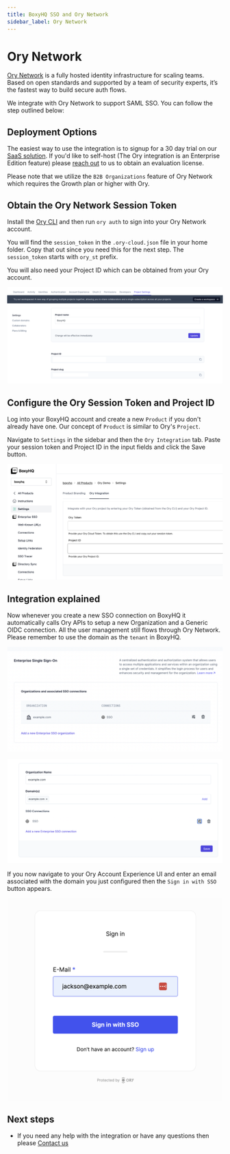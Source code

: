 ```yaml
---
title: BoxyHQ SSO and Ory Network
sidebar_label: Ory Network
---
```


# Ory Network

[Ory Network](https://www.ory.sh/network/) is a fully hosted identity infrastructure for scaling teams. Based on open standards and supported by a team of security experts, it’s the fastest way to build secure auth flows.

We integrate with Ory Network to support SAML SSO. You can follow the step outlined below:

## Deployment Options

The easiest way to use the integration is to signup for a 30 day trial on our [SaaS solution](https://app.eu.boxyhq.com/auth/join). If you'd like to self-host (The Ory integration is an Enterprise Edition feature) please [reach out](mailto:support@boxyhq.com) to us to obtain an evaluation license.

Please note that we utilize the `B2B Organizations` feature of Ory Network which requires the Growth plan or higher with Ory.

## Obtain the Ory Network Session Token

Install the [Ory CLI](https://www.ory.sh/docs/guides/cli/installation) and then run `ory auth` to sign into your Ory Network account.

You will find the `session_token` in the `.ory-cloud.json` file in your home folder. Copy that out since you need this for the next step. The `session_token` starts with `ory_st` prefix.

You will also need your Project ID which can be obtained from your Ory account.

![Ory Project ID](./ory/ory-projectid.png)

## Configure the Ory Session Token and Project ID

Log into your BoxyHQ account and create a new `Product` if you don't already have one. Our concept of `Product` is similar to Ory's `Project`.

Navigate to `Settings` in the sidebar and then the `Ory Integration` tab. Paste your session token and Project ID in the input fields and click the Save button.

![Ory and BoxyHQ Integration](./ory/ory-integration-ui.png)

## Integration explained

Now whenever you create a new SSO connection on BoxyHQ it automatically calls Ory APIs to setup a new Organization and a Generic OIDC connection. All the user management still flows through Ory Network. Please remember to use the domain as the `tenant` in BoxyHQ.

![Ory Organization](./ory/ory-organization.png)

![Ory Organization Details](./ory/ory-organization-details.png)

If you now navigate to your Ory Account Experience UI and enter an email associated with the domain you just configured then the `Sign in with SSO` button appears.

![Ory Organization Details](./ory/ory-account-experience.png)

## Next steps

- If you need any help with the integration or have any questions then please [Contact us](mailto:support@boxyhq.com)
